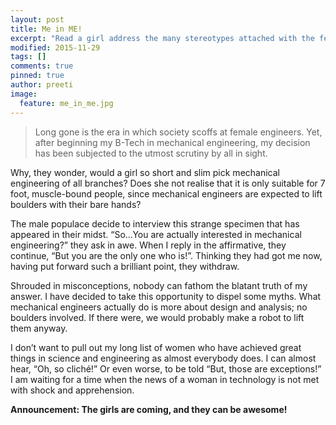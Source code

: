 ```yaml
---
layout: post
title: Me in ME!
excerpt: "Read a girl address the many stereotypes attached with the females in Mechanical Engineering and how she plans to break them all."
modified: 2015-11-29
tags: []
comments: true
pinned: true
author: preeti
image:
  feature: me_in_me.jpg
---
```





>Long gone is the era in which society scoffs at female engineers. Yet, after beginning my B-Tech in mechanical engineering, my decision has been subjected to the utmost scrutiny by all in sight.

Why, they wonder, would a girl so short and slim pick mechanical engineering of all branches? Does she not realise that it is only suitable for 7 foot, muscle-bound people, since mechanical engineers are expected to lift boulders with their bare hands?

The male populace decide to interview this strange specimen that has appeared in their midst. “So...You are actually interested in mechanical engineering?” they ask in awe. When I reply in the affirmative, they continue, “But you are the only one who is!”. Thinking they had got me now, having put forward such a brilliant point, they withdraw.

Shrouded in misconceptions, nobody can fathom the blatant truth of my answer. I have decided to take this opportunity to dispel some myths. What mechanical engineers actually do is more about design and analysis; no boulders involved.  If there were, we would probably make a robot to lift them anyway.

I don’t want to pull out my long list of women who have achieved great things in science and engineering as almost everybody does. I can almost hear, “Oh, so cliché!”  Or even worse, to be told  “But, those are exceptions!”
I am waiting for a time when the news of a woman in technology is not met with shock and apprehension. 

**Announcement: The girls are coming, and they can be awesome!**

